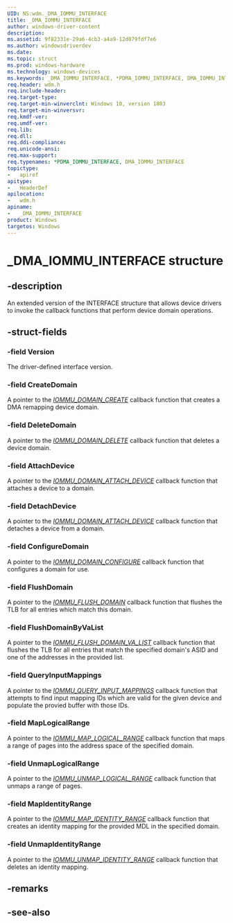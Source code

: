 ```yaml
---
UID: NS:wdm._DMA_IOMMU_INTERFACE
title: _DMA_IOMMU_INTERFACE
author: windows-driver-content
description: 
ms.assetid: 9f82331e-29a6-4cb3-a4a9-12d079fdf7e6
ms.author: windowsdriverdev
ms.date: 
ms.topic: struct
ms.prod: windows-hardware
ms.technology: windows-devices
ms.keywords: _DMA_IOMMU_INTERFACE, *PDMA_IOMMU_INTERFACE, DMA_IOMMU_INTERFACE, 
req.header: wdm.h
req.include-header:
req.target-type:
req.target-min-winverclnt: Windows 10, version 1803
req.target-min-winversvr:
req.kmdf-ver:
req.umdf-ver:
req.lib:
req.dll:
req.ddi-compliance:
req.unicode-ansi:
req.max-support:
req.typenames: *PDMA_IOMMU_INTERFACE, DMA_IOMMU_INTERFACE
topictype: 
-	apiref
apitype: 
-	HeaderDef
apilocation: 
-	wdm.h
apiname: 
-	_DMA_IOMMU_INTERFACE
product: Windows
targetos: Windows
---
```


# _DMA_IOMMU_INTERFACE structure

## -description
An extended version of the INTERFACE structure that allows device drivers to invoke the callback functions that perform device domain operations.

## -struct-fields

### -field Version
The driver-defined interface version. 
 
### -field CreateDomain
A pointer to the [_IOMMU_DOMAIN_CREATE_](nc-wdm-iommu_domain_create.md) callback function that creates a DMA remapping device domain.
 
### -field DeleteDomain
A pointer to the [_IOMMU_DOMAIN_DELETE_](nc-wdm-iommu_domain_delete.md) callback function that deletes a device domain.
 
### -field AttachDevice
A pointer to the [_IOMMU_DOMAIN_ATTACH_DEVICE_](nc-wdm-iommu_domain_attach_device.md) callback function that attaches a device to a domain.
 
### -field DetachDevice
A pointer to the [_IOMMU_DOMAIN_ATTACH_DEVICE_](nc-wdm-iommu_domain_detach_device.md) callback function that detaches a device from a domain.
 
### -field ConfigureDomain
A pointer to the [_IOMMU_DOMAIN_CONFIGURE_](nc-wdm-iommu_domain_configure.md) callback function that configures a domain for use.
 
### -field FlushDomain
A pointer to the [_IOMMU_FLUSH_DOMAIN_](nc-wdm-iommu_flush_domain.md) callback function that flushes the TLB for all entries which match this domain.
 
### -field FlushDomainByVaList
A pointer to the [_IOMMU_FLUSH_DOMAIN_VA_LIST_](nc-wdm-iommu_flush_domain_va_list.md) callback function that flushes the TLB for all entries that match the specified domain's ASID and one of the addresses in the provided list. 
 
### -field QueryInputMappings
A pointer to the [_IOMMU_QUERY_INPUT_MAPPINGS_](nc-wdm-iommu_query_input_mappings.md) callback function that attempts to find input mapping IDs which are valid for the given device and populate the provied buffer with those IDs.
 
### -field MapLogicalRange
A pointer to the [_IOMMU_MAP_LOGICAL_RANGE_](nc-wdm-iommu_map_logical_range.md) callback function that maps a range of pages into the address space of the specified domain.
 
### -field UnmapLogicalRange
A pointer to the [_IOMMU_UNMAP_LOGICAL_RANGE_](nc-wdm-iommu_unmap_logical_range.md) callback function that unmaps a range of pages.
 
### -field MapIdentityRange
A pointer to the [_IOMMU_MAP_IDENTITY_RANGE_](nc-wdm-iommu_map_identity_range.md) callback function that creates an identity mapping for the provided MDL in the specified domain.
 
### -field UnmapIdentityRange
A pointer to the [_IOMMU_UNMAP_IDENTITY_RANGE_](nc-wdm-iommu_unmap_identity_range.md) callback function that deletes an identity mapping. 

## -remarks

## -see-also